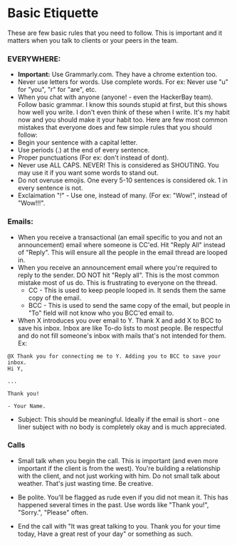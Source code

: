 # Basic Etiquette

These are few basic rules that you need to follow. This is important and it matters when you talk to clients or your peers in the team.

### EVERYWHERE:

- **Important:** Use Grammarly.com. They have a chrome extention too.
- Never use letters for words. Use complete words.  For ex: Never use "u" for "you", "r" for "are", etc.
- When you chat with anyone (anyone! - even the HackerBay team). Follow basic grammar. I know this sounds stupid at first, but this shows how well you write. I don't even think of these when I write. It's my habit now and you should make it your habit too. Here are few most common mistakes that everyone does and few simple rules that you should follow:
- Begin your sentence with a capital letter.
- Use periods (.) at the end of every sentence.
- Proper punctuations (For ex: don't instead of dont).
- Never use ALL CAPS. NEVER! This is considered as SHOUTING. You may use it if you want some words to stand out.
- Do not overuse emojis. One every 5-10 sentences is considered ok. 1 in every sentence is not.
- Exclaimation "!" - Use one, instead of many. (For ex: "Wow!", instead of "Wow!!!".   

### Emails:
- When you receive a transactional (an email specific to you and not an announcement) email where someone is CC'ed. Hit "Reply All" instead of "Reply". This will ensure all the people in the email thread are looped in.
- When you receive an announcement email where you're required to reply to the sender. DO NOT hit "Reply all". This is the most common mistake most of us do. This is frustrating to everyone on the thread.
  - CC - This is used to keep people looped in. It sends them the same copy of the email.
  - BCC - This is used to send the same copy of the email, but people in "To" field will not know who you BCC'ed email to.
- When X introduces you over email to Y. Thank X and add X to BCC to save his inbox. Inbox are like To-do lists to most people. Be respectful and do not fill someone's inbox with mails that's not intended for them.
Ex:

```
@X Thank you for connecting me to Y. Adding you to BCC to save your inbox.
Hi Y,

...

Thank you!

- Your Name.
```

- Subject: This should be meaningful. Ideally if the email is short - one liner subject with no body is completely okay and is much appreciated.

### Calls

- Small talk when you begin the call. This is important (and even more important if the client is from the west). You're building a relationship with the client, and not just working with him. Do not small talk about weather. That's just wasting time.  Be creative.

- Be polite. You'll be flagged as rude even if you did not mean it. This has happened several times in the past. Use words like "Thank you!", "Sorry.", "Please" often.  

- End the call with "It was great talking to you. Thank you for your time today, Have a great rest of your day" or something as such.
